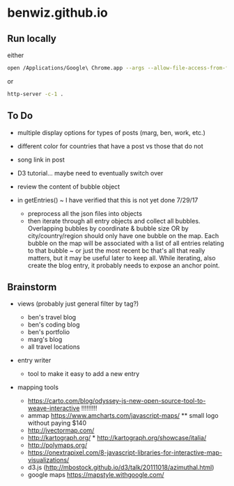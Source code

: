 # benwiz.github.io

## Run locally

either

```bash
open /Applications/Google\ Chrome.app --args --allow-file-access-from-files
```

or

```bash
http-server -c-1 .
```

## To Do

- multiple display options for types of posts (marg, ben, work, etc.)
- different color for countries that have a post vs those that do not
- song link in post
- D3 tutorial... maybe need to eventually switch over

- review the content of bubble object

- in getEntries() ~ I have verified that this is not yet done 7/29/17
  - preprocess all the json files into objects
  - then iterate through all entry objects and collect all bubbles. Overlapping bubbles by coordinate & bubble size OR by city/country/region should only have one bubble on the map. Each bubble on the map will be associated with a list of all entries relating to that bubble ~ or just the most recent bc that's all that really matters, but it may be useful later to keep all. While iterating, also create the blog entry, it probably needs to expose an anchor point.

## Brainstorm

- views (probably just general filter by tag?)
  - ben's travel blog
  - ben's coding blog
  - ben's portfolio
  - marg's blog
  - all travel locations

- entry writer
  - tool to make it easy to add a new entry

- mapping tools
  - https://carto.com/blog/odyssey-js-new-open-source-tool-to-weave-interactive !!!!!!!!!
  - ammap https://www.amcharts.com/javascript-maps/ ** small logo without paying $140
  - http://jvectormap.com/
  - http://kartograph.org/ * http://kartograph.org/showcase/italia/
  - http://polymaps.org/
  - https://onextrapixel.com/8-javascript-libraries-for-interactive-map-visualizations/
  - d3.js (http://mbostock.github.io/d3/talk/20111018/azimuthal.html)
  - google maps https://mapstyle.withgoogle.com/
